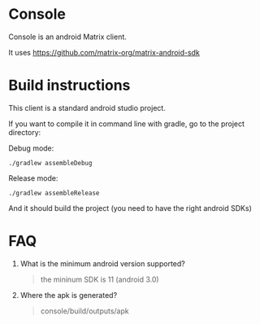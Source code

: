 Console
=======

Console is an android Matrix client. 

It uses https://github.com/matrix-org/matrix-android-sdk


Build instructions
==================

This client is a standard android studio project.

If you want to compile it in command line with gradle, go to the project directory:

Debug mode:

`./gradlew assembleDebug`

Release mode:

`./gradlew assembleRelease`

And it should build the project (you need to have the right android SDKs)

FAQ
===

1. What is the minimum android version supported?

    > the mininum SDK is 11 (android 3.0)

2. Where the apk is generated?

	> console/build/outputs/apk